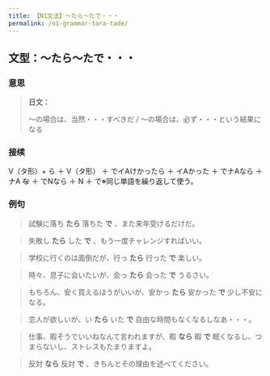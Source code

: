 ```yaml
---
title: 【N1文法】〜たら〜たで・・・
permalink: /n1-grammar-tara-tade/
---
```


## 文型：〜たら〜たで・・・

### 意思

> **日文：**
> 
> 〜の場合は、当然・・・すべきだ / 〜の場合は、必ず・・・という結果になる


### 接续

V（タ形）+ ら ＋ V（タ形） ＋ でイAけかったら ＋ イAかった ＋ でナAなら ＋ ナA ~~な~~ ＋ でNなら ＋ N ＋ で※同じ単語を繰り返して使う。

### 例句

> 試験に落ち **たら** 落ちた **で** 、また来年受けるだけだ。

> 失敗し **たら** した **で** 、もう一度チャレンジすればいい。

> 学校に行くのは面倒だが、行っ **たら** 行った **で** 楽しい。

> 時々、息子に会いたいが、会っ **たら** 会った **で** うるさい。

> もちろん、安く買えるほうがいいが、安かっ **たら** 安かった **で** 少し不安になる。

> 恋人が欲しいが、い **たら** いた **で** 自由な時間もなくなるしなあ・・・。

> 仕事、暇そうでいいねなんて言われますが、暇 **なら** 暇 **で** 眠くなるし、つまらないし、ストレスもたまりますよ。

> 反対 **なら** 反対 **で** 、きちんとその理由を述べてください。

